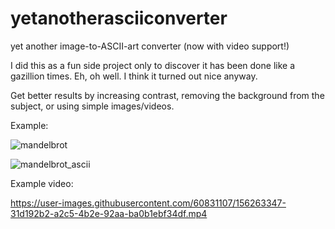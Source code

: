 # yetanotherasciiconverter
yet another image-to-ASCII-art converter (now with video support!)

I did this as a fun side project only to discover it has been done like a gazillion times. Eh, oh well. I think it turned out nice anyway.

Get better results by increasing contrast, removing the background from the subject, or using simple images/videos.

Example:

![mandelbrot](https://user-images.githubusercontent.com/60831107/148019773-79170c86-2e41-4483-8ff3-d08d0dd33845.jpg)

![mandelbrot_ascii](https://user-images.githubusercontent.com/60831107/148019945-4c221417-b0b6-4f65-883c-666ff3244262.png)

Example video: 

https://user-images.githubusercontent.com/60831107/156263347-31d192b2-a2c5-4b2e-92aa-ba0b1ebf34df.mp4

